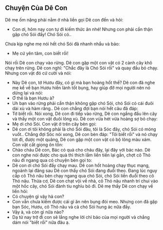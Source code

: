 ## Chuyện Của Dê Con

Dê mẹ ốm nặng phải nằm ở nhà liền gọi Dê con đến và hỏi:
- Con ơi, hôm nay con tự đi kiếm thức ăn nhé! Nhưng con phải cẩn thận gặp chó Sói đấy! Chó Sói có..

Chưa kịp nghe mẹ nói hết chó Sói đã nhanh nhẩu và bảo:
- Mẹ cứ yên tâm, con biết rồi!

Nói rồi Dê con chạy vào rừng.
Dê con gặp một con vật có 2 cành cây khô chạy trên rừng. Dê con nghĩ: "Chắc đây là Chó Sói rồi" và quay đầu bỏ chạy. Nhưng con vật đó cứ cười và nói:
- Này Dê con, tớ Hươu đây, có gì mà bạn hoảng hốt thế?
Dê con đã nghe mẹ kể về bạn Hươu hiền lành tốt bụng, hay giúp đỡ mọi người nên nó dừng lại và nói:
- Ơ thế là bạn Hươu à?
- Uh bạn vào rừng phải cẩn thận không gặp chó Sói, chó Sói có cái đuôi dài xù và hàm răng..
Dê con chẳng đợi bạn nói hết câu đã đáp:
- Tớ biết rồi.
Nói xong, Dê con đi tiếp vào rừng, Dê con ngẩng đầu lên cây và thấy một con vật đuôi lông xù. Dê con vừa hét vừa hoảng sợ bỏ chạy:
- Mẹ ơi chó Sói.
Con vật ở trên cây bèn gọi:
- Dê con ơi tôi không phải là chó Sói đâu, tôi là Sóc đây, chó Sói có móng vuốt..
Chẳng đợi Sóc nói xong, Dê con bèn đáp: "Tôi biết rồi" và nó chạy tót đi, được một quãng, Dê con gặp một con vật có bộ lông màu xám. Con vật cất giọng ôn tồn:
- Chào cháu Dê con, Bác có quà cho cháu đây, lại đây với bác nào.
Dê con nghe nói được cho quà thì thích lắm liền tiến lại gần, chợt cô Thỏ nâu đi ngang qua có chuyện bèn gọi to:
- Dê con ơi chó Sói đấy chạy mau.
Dê con hốt hoảng chạy thục mạng, ngoảnh lại đăng sau Dê con thấy chó Sói đang đuổi theo. Đang lúc nguy cấp cô Thỏ nâu bèn chạy ngang qua chó Sói, chó Sói liền đuổi theo cô Thỏ nâu.
Thừa cơ, Dê con chạt vội về nhà, cô Thỏ nâu nhanh trí chui vào một hốc cây, chó Sói đành tiu nghỉu bỏ đi.
Dê mẹ thấy Dê con chạy về liền hỏi:
- Có chuyện gì vậy hả con?
- Con vẫn chưa kiếm được cái gì ăn nên bụng đói meo. Nhưng con đã gặp bạn Sóc, Hươu, cô Thỏ nâu và cả chó Sói hung ác nữa đấy.
- Vậy à, và còn gì nữa nào?
- Dạ từ nay trở đi con sẽ lắng nghe lời chỉ bảo của mọi người và chẳng dám nói "biết rồi" nữa đâu ạ.
